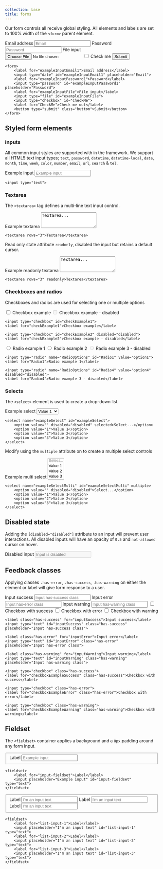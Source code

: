 ```yaml
---
collection: base
title: forms
---
```


Our form controls all receive global styling. All elements and labels are set to 100% width of the ```<form>``` parent element.

<form>
    <label for="exampleInputEmail1">Email address</label>
    <input type="email" id="exampleInputEmail1" placeholder="Email">
    <label for="exampleInputPassword1">Password</label>
    <input type="password" id="exampleInputPassword1" placeholder="Password">
    <label for="exampleInputFile">File input</label>
    <input type="file" id="exampleInputFile">
    <input type="checkbox" id="CheckMe">
    <label for="CheckMe">Check me</label>
    <button type="submit" class="button">Submit</button>
</form>

```
<form>
    <label for="exampleInputEmail1">Email address</label>
    <input type="date" id="exampleInputEmail1" placeholder="Email">
    <label for="exampleInputPassword1">Password</label>
    <input type="password" id="exampleInputPassword1" placeholder="Password">
    <label for="exampleInputFile">File input</label>
    <input type="file" id="exampleInputFile">
    <input type="checkbox" id="CheckMe">
    <label for="CheckMe">Check me out</label>
    <button type="submit" class="button">Submit</button>
</form>
```

## Styled form elements

### inputs

All common input styles are supported with in the framework. We support all HTML5 text input types; ```text```, ```password```, ```datetime```, ```datetime-local```, ```date```, ```month```, ```time```, ```week```, ```color```, ```number```, ```email```, ```url```, ```search``` &amp; ```tel```.

<form>
    <label for="exampleTextInput">Example input</label>
    <input type="text" id="exampleTextInput" placeholder="Example input" />
</form>

```
<input type="text">
```

### Textarea

The ```<textarea>``` tag defines a multi-line text input control.

<form>
    <label for"textarea">Example textarea</label>
    <textarea id="textarea" rows="3">Textarea...</textarea>
</form>

```
<textarea rows="3">Textarea</textarea>
```

Read only state attribute ```readonly```, disabled the input but retains a default cursor.

<form>
    <label for"textarea">Example readonly textarea</label>
    <textarea id="textarea" rows="3" readonly="readonly">Textarea...</textarea>
</form>

```
<textarea rows="3" readonly>Textarea</textarea>
```


### Checkboxes and radios

Checkboxes and radios are used for selecting one or multiple options

<form>
    <input type="checkbox" id="checkExample1">
    <label for="checkExample1">Checkbox example</label>
    <input type="checkbox" id="checkExample2" disabled="disabled">
    <label for="checkExample2">Checkbox example - disabled</label>
</form>

```
<input type="checkbox" id="checkExample1">
<label for="checkExample1">Checkbox example</label>

<input type="checkbox" id="checkExample2" disabled="disabled">
<label for="checkExample2">Checkbox example - disabled</label>
```

<form>
    <input type="radio" name="RadioOptions" id="Radio1" value="option1">
    <label for="Radio1">Radio example 1</label>
    <input type="radio" name="RadioOptions" id="Radio2" value="option2">
    <label for="Radio2">Radio example 2</label>
    <input type="radio" name="RadioOptions" id="Radio4" value="option4" disabled="disabled">
    <label for="Radio4">Radio example 3 - disabled</label>
</form>

```
<input type="radio" name="RadioOptions" id="Radio1" value="option1">
<label for="Radio1">Radio example 1</label>

<input type="radio" name="RadioOptions" id="Radio4" value="option4" disabled="disabled">
<label for="Radio4">Radio example 3 - disabled</label>
```

### Selects

The ```<select>``` element is used to create a drop-down list.

<form>
    <label for="exampleSelect">Example select</label>
    <select name="exampleSelect" id="exampleSelect">
        <option value="" disabled="disabled">Select...</option>
        <option value="1">Value 1</option>
        <option value="2">Value 2</option>
        <option value="3">Value 3</option>
    </select>
</form>

```
<select name="exampleSelect" id="exampleSelect">
    <option value="" disabled="disabled" selected>Select...</option>
    <option value="1">Value 1</option>
    <option value="2">Value 2</option>
    <option value="3">Value 3</option>
</select>
```

Modify using the ```multiple``` attribute on to create a multiple select controls

<form>
    <label for="exampleSelectMulti">Example multi select</label>
    <select name="exampleSelectMulti" id="exampleSelectMulti" multiple>
        <option value="" disabled="disabled">Select...</option>
        <option value="1">Value 1</option>
        <option value="2">Value 2</option>
        <option value="3">Value 3</option>
    </select>
</form>

```
<select name="exampleSelectMulti" id="exampleSelectMulti" multiple>
    <option value="" disabled="disabled">Select...</option>
    <option value="1">Value 1</option>
    <option value="2">Value 2</option>
    <option value="3">Value 3</option>
</select>
```

## Disabled state

Adding the ```[disabled="disabled"]``` attribute to an input will prevent user interactions. All disabled inputs will have an opacity of ```0.5``` and ```not-allowed``` cursor on hover.

<form>
    <label for="disabled-input">Disabled input</label>
    <input type="text" id="disabled-input" placeholder="Input is disabled" disabled="disabled">
</form>

## Feedback classes

Applying classes ```.has-error```, ```.has-success```, ```.has-warning``` on either the element or label will give form response to a user.

<form>
    <label class="has-success" for="inputSuccess">Input success</label>
    <input type="text" id="inputSuccess" class="has-success" placeholder="Input has-success class">
    <label class="has-error" for="inputError">Input error</label>
    <input type="text" id="inputError" class="has-error" placeholder="Input has-error class">
    <label class="has-warning" for="inputWarning">Input warning</label>
    <input type="text" id="inputWarning" class="has-warning" placeholder="Input has-warning class">
    <input type="checkbox" class="has-success">
    <label for="checkboxExampleSuccess" class="has-success">Checkbox with success</label>
    <input type="checkbox" class="has-error">
    <label for="checkboxExampleError" class="has-error">Checkbox with error</label>
    <input type="checkbox" class="has-warning">
    <label for="checkboxExampleWarning" class="has-warning">Checkbox with warning</label>
</form>

```
<label class="has-success" for="inputSuccess">Input success</label>
<input type="text" id="inputSuccess" class="has-success" placeholder="Input has-success class">

<label class="has-error" for="inputError">Input error</label>
<input type="text" id="inputError" class="has-error" placeholder="Input has-error class">

<label class="has-warning" for="inputWarning">Input warning</label>
<input type="text" id="inputWarning" class="has-warning" placeholder="Input has-warning class">

<input type="checkbox" class="has-success">
<label for="checkboxExampleSuccess" class="has-success">Checkbox with success</label>

<input type="checkbox" class="has-error">
<label for="checkboxExampleError" class="has-error">Checkbox with error</label>

<input type="checkbox" class="has-warning">
<label for="checkboxExampleWarning" class="has-warning">Checkbox with warning</label>
```

## Fieldset

The ```<fieldset>``` container applies a background and a ```8px``` padding around any form input.

<form>
    <fieldset>
        <label for="input-fieldset">Label</label>
        <input placeholder="Example input" id="input-fieldset" type="text">
    </fieldset>
</form>

```
<fieldset>
    <label for="input-fieldset">Label</label>
    <input placeholder="Example input" id="input-fieldset" type="text">
</fieldset>
```

<form>
    <fieldset>
        <label for="list-input-1">Label</label>
        <input placeholder="I'm an input text" id="list-input-1" type="text">
        <label for="list-input-2">Label</label>
        <input placeholder="I'm an input text" id="list-input-2" type="text">
        <label for="list-input-3">Label</label>
        <input placeholder="I'm an input text" id="list-input-3" type="text">
    </fieldset>
</form>

```
<fieldset>
    <label for="list-input-1">Label</label>
    <input placeholder="I'm an input text" id="list-input-1" type="text">
    <label for="list-input-2">Label</label>
    <input placeholder="I'm an input text" id="list-input-2" type="text">
    <label for="list-input-3">Label</label>
    <input placeholder="I'm an input text" id="list-input-3" type="text">
</fieldset>
```
